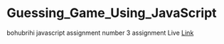 # Guessing_Game_Using_JavaScript
bohubrihi javascript assignment number 3
assignment Live <a href="https://coderrony.github.io/Guessing_Game_Using_JavaScript/" target="_blank"> Link </a>
